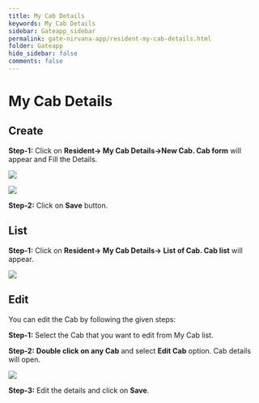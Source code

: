 ```yaml
---
title: My Cab Details
keywords: My Cab Details
sidebar: Gateapp_sidebar
permalink: gate-nirvana-app/resident-my-cab-details.html
folder: Gateapp
hide_sidebar: false
comments: false
---
```


# My Cab Details

## Create

**Step-1:**  Click on **Resident-> My Cab Details->New Cab. Cab form** will appear and Fill the Details.

![](/images/Resident-My-Cab-Details-Options.png)

![](/images/Resident-Cab-Form.png)

**Step-2:** Click on **Save** button.

## List

**Step-1:** Click on **Resident-> My Cab Details-> List of Cab. Cab list** will appear.

![](/images/Resident-Cab-List.png)

## Edit

You can edit the Cab by following the given steps:

**Step-1:** Select the Cab that you want to edit from My Cab list.

**Step-2:** **Double click on any Cab** and select **Edit Cab** option. Cab details will open.

![](/images/Resident-Cab-Details.png)

**Step-3:** Edit the details and click on **Save**.
